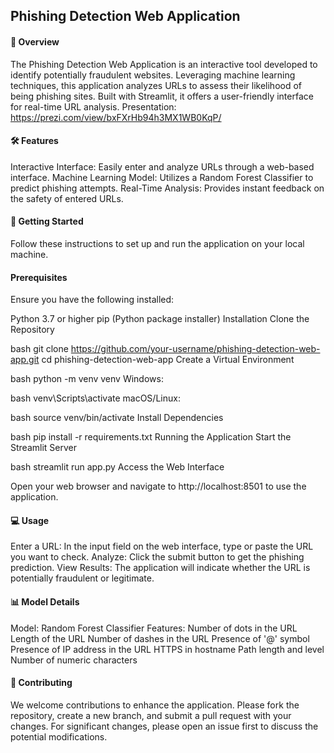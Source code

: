 ## Phishing Detection Web Application

#### 📖 Overview
The Phishing Detection Web Application is an interactive tool developed to identify potentially fraudulent websites. Leveraging machine learning techniques, this application analyzes URLs to assess their likelihood of being phishing sites. Built with Streamlit, it offers a user-friendly interface for real-time URL analysis.
Presentation: https://prezi.com/view/bxFXrHb94h3MX1WB0KqP/

#### 🛠 Features
Interactive Interface: Easily enter and analyze URLs through a web-based interface.
Machine Learning Model: Utilizes a Random Forest Classifier to predict phishing attempts.
Real-Time Analysis: Provides instant feedback on the safety of entered URLs.

#### 🚀 Getting Started
Follow these instructions to set up and run the application on your local machine.

#### Prerequisites
Ensure you have the following installed:

Python 3.7 or higher
pip (Python package installer)
Installation
Clone the Repository

bash
git clone https://github.com/your-username/phishing-detection-web-app.git
cd phishing-detection-web-app
Create a Virtual Environment

bash
python -m venv venv
Windows:

bash
venv\Scripts\activate
macOS/Linux:

bash
source venv/bin/activate
Install Dependencies

bash
pip install -r requirements.txt
Running the Application
Start the Streamlit Server

bash
streamlit run app.py
Access the Web Interface

Open your web browser and navigate to http://localhost:8501 to use the application.

#### 💻 Usage
Enter a URL: In the input field on the web interface, type or paste the URL you want to check.
Analyze: Click the submit button to get the phishing prediction.
View Results: The application will indicate whether the URL is potentially fraudulent or legitimate.

#### 📊 Model Details
Model: Random Forest Classifier
Features:
Number of dots in the URL
Length of the URL
Number of dashes in the URL
Presence of '@' symbol
Presence of IP address in the URL
HTTPS in hostname
Path length and level
Number of numeric characters

#### 🤝 Contributing
We welcome contributions to enhance the application. Please fork the repository, create a new branch, and submit a pull request with your changes. For significant changes, please open an issue first to discuss the potential modifications.
